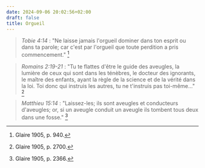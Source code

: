 ```yaml
---
date: 2024-09-06 20:02:56+02:00
draft: false
title: Orgueil
---
```





> *Tobie 4:14* : "Ne laisse jamais l'orgueil dominer dans ton esprit ou dans ta parole; car c'est par l'orgueil que toute perdition a pris commencement." [^1]

[^1]: Glaire 1905, p. 940.

> *Romains 2:19-21* : "Tu te flattes d'être le guide des aveugles, la lumière de ceux qui sont dans les ténèbres, le docteur des ignorants, le maître des enfants, ayant la règle de la science et de la vérité dans la loi. Toi donc qui instruis les autres, tu ne t'instruis pas toi-même..." [^2]

[^2]: Glaire 1905, p. 2700.

> *Matthieu 15:14* : "Laissez-les; ils sont aveugles et conducteurs d'aveugles; or, si un aveugle conduit un aveugle ils tombent tous deux dans une fosse." [^3]

[^3]: Glaire 1905, p. 2366.


